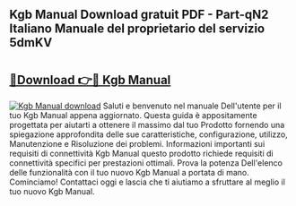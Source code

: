 ## Kgb Manual Download gratuit PDF - Part-qN2 Italiano Manuale del proprietario del servizio 5dmKV

# <h2><a href="http://dfb1ju.blite.top/?on=Kgb+Manual">🔗Download 👉🔴 Kgb Manual</a></h2>

[![Kgb Manual download](https://i.imgur.com/lujVjoI.png)](http://dfb1ju.blite.top/?on=Kgb+Manual)
Saluti e benvenuto nel manuale Dell'utente per il tuo Kgb Manual appena aggiornato. Questa guida è appositamente progettata per aiutarti a ottenere il massimo dal tuo Prodotto fornendo una spiegazione approfondita delle sue caratteristiche, configurazione, utilizzo, Manutenzione e Risoluzione dei problemi. Informazioni importanti sui requisiti di connettività Kgb Manual questo prodotto richiede requisiti di connettività specifici per prestazioni ottimali. Prova la potenza Dell'elenco delle funzionalità con il tuo nuovo Kgb Manual a portata di mano. Cominciamo! Contattaci oggi e lascia che ti aiutiamo a sfruttare al meglio il tuo nuovo Kgb Manual.
